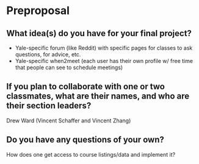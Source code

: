 # Preproposal

## What idea(s) do you have for your final project?

- Yale-specific forum (like Reddit) with specific pages for classes to ask questions, for advice, etc.
- Yale-specific when2meet (each user has their own profile w/ free time that people can see to schedule meetings)

## If you plan to collaborate with one or two classmates, what are their names, and who are their section leaders?

Drew Ward (Vincent Schaffer and Vincent Zhang)

## Do you have any questions of your own?

How does one get access to course listings/data and implement it?
